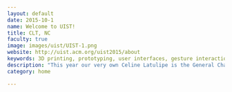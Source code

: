 ```yaml
---
layout: default
date: 2015-10-1
name: Welcome to UIST!
title: CLT, NC
faculty: true
image: images/uist/UIST-1.png
website: http://uist.acm.org/uist2015/about
keywords: 3D printing, prototyping, user interfaces, gesture interaction
description: "This year our very own Celine Latulipe is the General Chair for the UIST conference that is being hosted in Charlotte, NC. We couldn't be more proud!"
category: home

---
```

